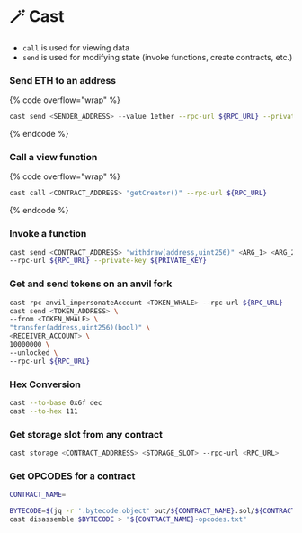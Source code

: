 # 🪄 Cast

* `call` is used for viewing data
* `send` is used for modifying state (invoke functions, create contracts, etc.)

### Send ETH to an address

{% code overflow="wrap" %}
```bash
cast send <SENDER_ADDRESS> --value 1ether --rpc-url ${RPC_URL} --private-key ${PRIVATE_KEY}
```
{% endcode %}

### Call a view function

{% code overflow="wrap" %}
```bash
cast call <CONTRACT_ADDRESS> "getCreator()" --rpc-url ${RPC_URL}
```
{% endcode %}

### Invoke a function

```bash
cast send <CONTRACT_ADDRESS> "withdraw(address,uint256)" <ARG_1> <ARG_2> \
--rpc-url ${RPC_URL} --private-key ${PRIVATE_KEY}
```

### Get and send tokens on an anvil fork

```bash
cast rpc anvil_impersonateAccount <TOKEN_WHALE> --rpc-url ${RPC_URL}
cast send <TOKEN_ADDRESS> \
--from <TOKEN_WHALE> \
"transfer(address,uint256)(bool)" \
<RECEIVER_ACCOUNT> \
10000000 \
--unlocked \
--rpc-url ${RPC_URL}
```

### Hex Conversion

```bash
cast --to-base 0x6f dec
cast --to-hex 111
```

### Get storage slot from any contract

```bash
cast storage <CONTRACT_ADDRRESS> <STORAGE_SLOT> --rpc-url <RPC_URL>
```

### Get OPCODES for a contract

```bash
CONTRACT_NAME=

BYTECODE=$(jq -r '.bytecode.object' out/${CONTRACT_NAME}.sol/${CONTRACT_NAME}.json)
cast disassemble $BYTECODE > "${CONTRACT_NAME}-opcodes.txt"
```
